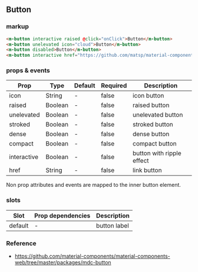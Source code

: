## Button

### markup

```html
<m-button interactive raised @click="onClick">Button</m-button>
<m-button unelevated icon="cloud">Button</m-button>
<m-button disabled>Button</m-button>
<m-button interactive href="https://github.com/matsp/material-components-vue">Github</m-button>
```
### props & events
| Prop | Type | Default | Required | Description |
|------|------|---------|----------|-------------|
| icon | String | - | false | icon button
| raised | Boolean | - | false | raised button
| unelevated | Boolean | - | false | unelevated button
| stroked | Boolean | - | false | stroked button
| dense | Boolean | - | false | dense button
| compact | Boolean | - | false | compact button
| interactive | Boolean | - | false | button with ripple effect
| href | String | - | false | link button

Non prop attributes and events are mapped to the inner button element.

### slots
| Slot | Prop dependencies | Description |
|------|-------------------|-------------|
| default | - | button label |

### Reference
- https://github.com/material-components/material-components-web/tree/master/packages/mdc-button
